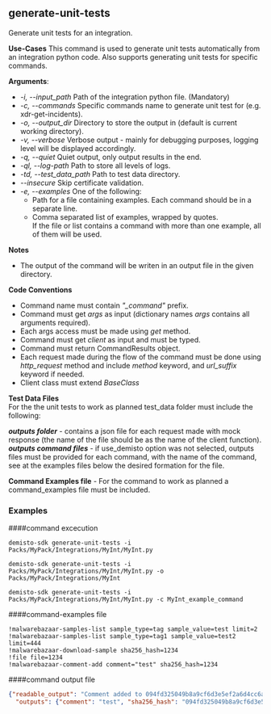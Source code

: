 ## generate-unit-tests
Generate unit tests for an integration.

**Use-Cases**
This command is used to generate unit tests automatically from an  integration python code.
Also supports generating unit tests for specific commands.

**Arguments**:
* *-i, --input_path*
  Path of the integration python file. (Mandatory)
* *-c, --commands*
  Specific commands name to generate unit test for (e.g. xdr-get-incidents).
* *-o, --output_dir*
  Directory to store the output in (default is current working directory).
* *-v, --verbose*
  Verbose output - mainly for debugging purposes, logging level will be displayed accordingly.
* *-q, --quiet*
  Quiet output, only output results in the end.
* *-ql, --log-path*
  Path to store all levels of logs.
* *-td, --test_data_path*
  Path to test data directory.
* *--insecure*
  Skip certificate validation.
* *-e, --examples* One of the following:
  - Path for a file containing examples. Each command should be in a separate line.
  - Comma separated list of examples, wrapped by quotes.  
  If the file or list contains a command with more than one example, all of them will be used.


**Notes**
* The output of the command will be writen in an output file in the given directory.

**Code Conventions**
* Command name must contain *"_command"* prefix.
* Command must get *args* as input (dictionary names _args_ contains all arguments required).
* Each args access must be made using *get* method.
* Command must get *client* as input and must be typed.
* Command must return CommandResults object.
* Each request made during the flow of the command must be done using _http_request_ method and include _method_ keyword, and _url_suffix_ keyword if needed.
* Client class must extend *BaseClass*


**Test Data Files**   
For the the unit tests to work as planned test_data folder must include the following:   

***outputs folder*** - contains a json file for each request made with mock response (the name of the file should be as the name of the client function).
***outputs command files*** - if use_demisto option was not selected, outputs files must be provided for each command, with the name of the command, see at the examples files below the desired formation for the file.

**Command Examples file** - 
For the command to work as planned a command_examples file must be included.

### Examples

####command excecution

```
demisto-sdk generate-unit-tests -i Packs/MyPack/Integrations/MyInt/MyInt.py 
```
```
demisto-sdk generate-unit-tests -i Packs/MyPack/Integrations/MyInt/MyInt.py -o Packs/MyPack/Integrations/MyInt
```
```
demisto-sdk generate-unit-tests -i Packs/MyPack/Integrations/MyInt/MyInt.py -c MyInt_example_command
```

####command-examples file

```text
!malwarebazaar-samples-list sample_type=tag sample_value=test limit=2
!malwarebazaar-samples-list sample_type=tag1 sample_value=test2 limit=444
!malwarebazaar-download-sample sha256_hash=1234
!file file=1234
!malwarebazaar-comment-add comment="test" sha256_hash=1234
```

####command output file
```json
{"readable_output": "Comment added to 094fd325049b8a9cf6d3e5ef2a6d4cc6a567d7d49c35f8bb8dd9e3c6acf3d78d malware sample successfully",
  "outputs": {"comment": "test", "sha256_hash": "094fd325049b8a9cf6d3e5ef2a6d4cc6a567d7d49c35f8bb8dd9e3c6acf3d78d"}}
```